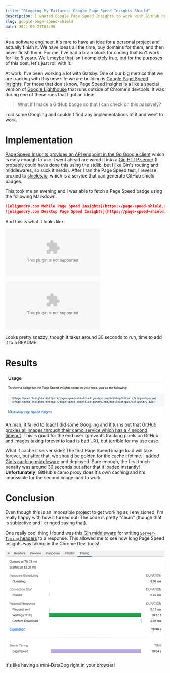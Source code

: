 ```yaml
---
title: "Blogging My Failures: Google Page Speed Insights Shield"
description: I wanted Google Page Speed Insights to work with GitHub badges, but latency stays undefeated.
slug: google-page-speed-shield
date: 2021-06-21T05:00
---
```


As a software engineer, it's rare to have an idea for a personal project and actually finish it. We have ideas all the
time, buy domains for them, and then never finish them. For me, I've had a brain block for coding that isn't work for
like 5 years. Well, maybe that isn't completely true, but for the purposes of this post, let's just roll with it.

At work, I've been working a lot with Gatsby. One of our big metrics that we are tracking with this new site we are
building is [Google Page Speed Insights][page-speed-insights]. For those that don't know, Page Speed Insights is a like
a special version of [Google Lighthouse][lighthouse] that runs outside of Chrome's devtools. It was during one of these
runs that I got an idea:

> What if I made a GitHub badge so that I can check on this passively?

I did some Googling and couldn't find any implementations of it and went to work.

# Implementation

[Page Speed Insights provides an API endpoint in the Go Google client][pagespeedonline] which is easy enough to use.
I went ahead are wired it into a [Gin HTTP server][gin] (I probably could have done this using the stdlib, but I like
Gin's routing and middlewares, so suck it nerds). After I ran the Page Speed test, I reverse proxied to
[shields.io][shields.io], which is a service that can generate GitHub shield badges.

This took me an evening and I was able to fetch a Page Speed badge using the following Markdown.

```markdown
![eligundry.com Mobile Page Speed Insights](https://page-speed-shield.eligundry.com/mobile/https://eligundry.com)
![eligundry.com Desktop Page Speed Insights](https://page-speed-shield.eligundry.com/desktop/https://eligundry.com)
```

And this is what it looks like.

![eligundry.com Mobile Page Speed Insights](https://page-speed-shield.eligundry.com/mobile/https://eligundry.com)

![eligundry.com Desktop Page Speed Insights](https://page-speed-shield.eligundry.com/desktop/https://eligundry.com)

Looks pretty snazzy, though it takes around 30 seconds to run, time to add it to a README!

# Results

![Page Speed shield fails to load on GitHub](./img/page-speed-shield/failure.png)

Ah man, it failed to load! I did some Googling and it turns out that [GitHub proxies all images through their camo
service which has a 4 second timeout][camo-timeout]. This is good for the end user (prevents tracking pixels on GitHub
and images taking forever to load is bad UX), but terrible for my use case.

What if cache it server side? The first Page Speed image load will take forever, but after that, we should be golden for
the cache lifetime. I added [Gin's caching middleware][gin-cache] and deployed. Sure enough, the first touch penalty was
around 30 seconds but after that it loaded instantly! **Unfortunately**, GitHub's camo proxy does it's own caching and
it's impossible for the second image load to work. 

# Conclusion

Even though this is an impossible project to get working as I envisioned, I'm really happy with how it turned out! The
code is pretty "clean" (though that is subjective and I cringed saying that).

<script src="https://emgithub.com/embed.js?target=https%3A%2F%2Fgithub.com%2Feligundry%2Fpage-speed-shield%2Fblob%2Fmain%2Fapi%2Fmain.go&style=github-gist&showBorder=on&showLineNumbers=on&showFileMeta=on"></script>

One really cool thing I found was this [Gin middleware][gin-server-timing] for writing [`Server-Timing`
headers][server-timing] to a response. This allowed me to see how long Page Speed Insights was taking in the Chrome
Dev Tools!

![Server-Timing headers in the Chrome Dev Tools](./img/page-speed-shield/server-timing.png)

It's like having a mini-DataDog right in your browser!

[page-speed-insights]: https://developers.google.com/speed/pagespeed/insights/
[lighthouse]: https://developers.google.com/web/tools/lighthouse
[pagespeedonline]: https://pkg.go.dev/google.golang.org/api/pagespeedonline/v5
[gin]: https://github.com/gin-gonic/gin
[shields.io]: https://shields.io/
[camo-timeout]: https://github.com/badges/shields/issues/1568
[gin-cache]: https://github.com/gin-contrib/cache
[gin-server-timing]: https://github.com/p768lwy3/gin-server-timing
[server-timing]: https://developer.mozilla.org/en-US/docs/Web/HTTP/Headers/Server-Timing
